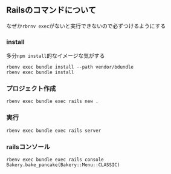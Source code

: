 ## Railsのコマンドについて
なぜか`rbrnv exec`がないと実行できないので必ずつけるようにする

### install
多分`npm install`的なイメージな気がする
```
rbenv exec bundle install --path vendor/bdundle
rbenv exec bundle install
```

### プロジェクト作成
```
rbenv exec bundle exec rails new .
```

### 実行
``` 
rbenv exec bundle exec rails server
```

### railsコンソール
```
rbenv exec bundle exec rails console
Bakery.bake_pancake(Bakery::Menu::CLASSIC)
```